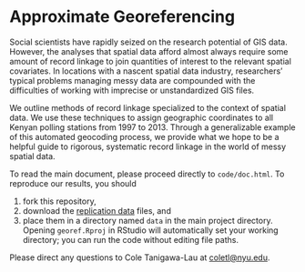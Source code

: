 # Approximate Georeferencing

Social scientists have rapidly seized on the research potential of GIS data. However, the analyses that spatial data afford almost always require some amount of record linkage to join quantities of interest to the relevant spatial covariates. In locations with a nascent spatial data industry, researchers’ typical problems managing messy data are compounded with the difficulties of working with imprecise or unstandardized GIS files.

We outline methods of record linkage specialized to the context of spatial data. We use these techniques to assign geographic coordinates to all Kenyan polling stations from 1997 to 2013. Through a generalizable example of this automated geocoding process, we provide what we hope to be a helpful guide to rigorous, systematic record linkage in the world of messy spatial data.

To read the main document, please proceed directly to `code/doc.html`. To reproduce our results, you should
1) fork this repository, 
2) download the [replication data](https://drive.google.com/drive/folders/0B8K1PQKTPN42bS1SUXpvSUNvNUU?usp=sharing) files, and 
3) place them in a directory named `data` in the main project directory.
Opening `georef.Rproj` in RStudio will automatically set your working directory; you can run the code without editing file paths.

Please direct any questions to Cole Tanigawa-Lau at <coletl@nyu.edu>.